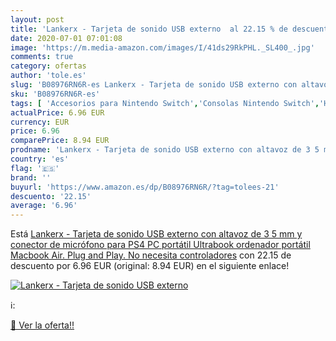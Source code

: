 ```yaml
---
layout: post
title: 'Lankerx - Tarjeta de sonido USB externo  al 22.15 % de descuento'
date: 2020-07-01 07:01:08
image: 'https://m.media-amazon.com/images/I/41ds29RkPHL._SL400_.jpg'
comments: true
category: ofertas
author: 'tole.es'
slug: 'B08976RN6R-es Lankerx - Tarjeta de sonido USB externo con altavoz de 3 5...'
sku: 'B08976RN6R-es'
tags: [ 'Accesorios para Nintendo Switch','Consolas Nintendo Switch','Hardware y juegos para Nintendo Switch','Juegos para Nintendo Switch','Mandos para Nintendo Switch','Videojuegos','ps4', ]
actualPrice: 6.96 EUR
currency: EUR
price: 6.96
comparePrice: 8.94 EUR
prodname: 'Lankerx - Tarjeta de sonido USB externo con altavoz de 3 5 mm y conector de micrófono para PS4  PC  portátil  Ultrabook  ordenador portátil  Macbook Air. Plug and Play. No necesita controladores'
country: 'es'
flag: '🇪🇸'
brand: ''
buyurl: 'https://www.amazon.es/dp/B08976RN6R/?tag=tolees-21'
descuento: '22.15'
average: '6.96'
---
```


Está [Lankerx - Tarjeta de sonido USB externo con altavoz de 3 5 mm y conector de micrófono para PS4  PC  portátil  Ultrabook  ordenador portátil  Macbook Air. Plug and Play. No necesita controladores](https://www.amazon.es/dp/B08976RN6R/?tag=tolees-21) con 22.15 de descuento por 6.96 EUR (original: 8.94 EUR) en el siguiente enlace!

[![Lankerx - Tarjeta de sonido USB externo ](https://m.media-amazon.com/images/I/41ds29RkPHL._SL400_.jpg)](https://www.amazon.es/dp/B08976RN6R/?tag=tolees-21)

ℹ️:


[🛒 Ver la oferta!!](https://www.amazon.es/dp/B08976RN6R/?tag=tolees-21)

